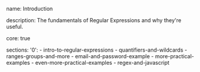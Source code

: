 name: Introduction

description: The fundamentals of Regular Expressions and why they're useful.

core: true

sections:
  '0':
    - intro-to-regular-expressions
    - quantifiers-and-wildcards
    - ranges-groups-and-more
    - email-and-password-example
    - more-practical-examples
    - even-more-practical-examples
    - regex-and-javascript

